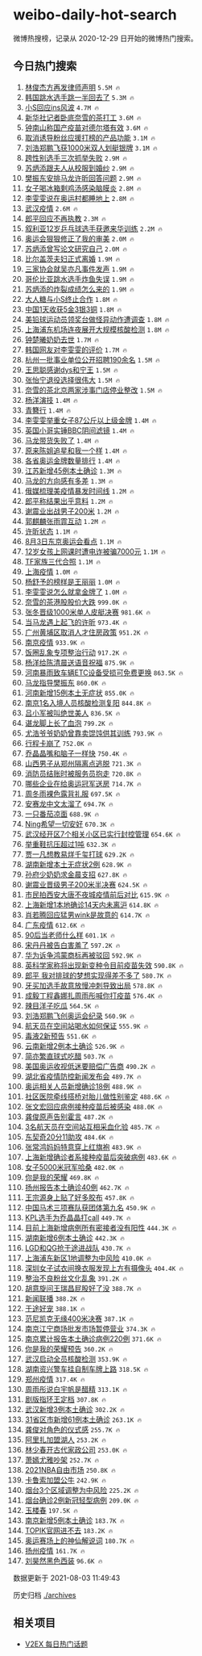 # weibo-daily-hot-search

微博热搜榜，记录从 2020-12-29 日开始的微博热门搜索。

## 今日热门搜索

<!-- BEGIN -->

1. [林俊杰方再发律师声明](https://s.weibo.com/weibo?q=%23%E6%9E%97%E4%BF%8A%E6%9D%B0%E6%96%B9%E5%86%8D%E5%8F%91%E5%BE%8B%E5%B8%88%E5%A3%B0%E6%98%8E%23&Refer=top) `5.5M 🔥`
1. [韩国跳水选手跳一半回去了](https://s.weibo.com/weibo?q=%23%E9%9F%A9%E5%9B%BD%E8%B7%B3%E6%B0%B4%E9%80%89%E6%89%8B%E8%B7%B3%E4%B8%80%E5%8D%8A%E5%9B%9E%E5%8E%BB%E4%BA%86%23&Refer=top) `5.3M 🔥`
1. [小S回应ins风波](https://s.weibo.com/weibo?q=%23%E5%B0%8FS%E5%9B%9E%E5%BA%94ins%E9%A3%8E%E6%B3%A2%23&Refer=top) `4.7M 🔥`
1. [新华社记者卧底奈雪的茶打工](https://s.weibo.com/weibo?q=%23%E6%96%B0%E5%8D%8E%E7%A4%BE%E8%AE%B0%E8%80%85%E5%8D%A7%E5%BA%95%E5%A5%88%E9%9B%AA%E7%9A%84%E8%8C%B6%E6%89%93%E5%B7%A5%23&Refer=top) `3.6M 🔥`
1. [钟南山称国产疫苗对德尔塔有效](https://s.weibo.com/weibo?q=%23%E9%92%9F%E5%8D%97%E5%B1%B1%E7%A7%B0%E5%9B%BD%E4%BA%A7%E7%96%AB%E8%8B%97%E5%AF%B9%E5%BE%B7%E5%B0%94%E5%A1%94%E6%9C%89%E6%95%88%23&Refer=top) `3.6M 🔥`
1. [取消诱导粉丝应援打榜的产品功能](https://s.weibo.com/weibo?q=%23%E5%8F%96%E6%B6%88%E8%AF%B1%E5%AF%BC%E7%B2%89%E4%B8%9D%E5%BA%94%E6%8F%B4%E6%89%93%E6%A6%9C%E7%9A%84%E4%BA%A7%E5%93%81%E5%8A%9F%E8%83%BD%23&Refer=top) `3.1M 🔥`
1. [刘浩郑鹏飞获1000米双人划艇银牌](https://s.weibo.com/weibo?q=%23%E5%88%98%E6%B5%A9%E9%83%91%E9%B9%8F%E9%A3%9E%E8%8E%B71000%E7%B1%B3%E5%8F%8C%E4%BA%BA%E5%88%92%E8%89%87%E9%93%B6%E7%89%8C%23&Refer=top) `3.1M 🔥`
1. [跨性别选手三次抓举失败](https://s.weibo.com/weibo?q=%E8%B7%A8%E6%80%A7%E5%88%AB%E9%80%89%E6%89%8B%E4%B8%89%E6%AC%A1%E6%8A%93%E4%B8%BE%E5%A4%B1%E8%B4%A5&Refer=top) `2.9M 🔥`
1. [苏炳添跟夫人从校服到婚纱](https://s.weibo.com/weibo?q=%23%E8%8B%8F%E7%82%B3%E6%B7%BB%E8%B7%9F%E5%A4%AB%E4%BA%BA%E4%BB%8E%E6%A0%A1%E6%9C%8D%E5%88%B0%E5%A9%9A%E7%BA%B1%23&Refer=top) `2.9M 🔥`
1. [樊振东安排马龙许昕回答问题](https://s.weibo.com/weibo?q=%23%E6%A8%8A%E6%8C%AF%E4%B8%9C%E5%AE%89%E6%8E%92%E9%A9%AC%E9%BE%99%E8%AE%B8%E6%98%95%E5%9B%9E%E7%AD%94%E9%97%AE%E9%A2%98%23&Refer=top) `2.9M 🔥`
1. [女子喝冰箱剩鸡汤感染脑膜炎](https://s.weibo.com/weibo?q=%23%E5%A5%B3%E5%AD%90%E5%96%9D%E5%86%B0%E7%AE%B1%E5%89%A9%E9%B8%A1%E6%B1%A4%E6%84%9F%E6%9F%93%E8%84%91%E8%86%9C%E7%82%8E%23&Refer=top) `2.8M 🔥`
1. [李雯雯说在奥运村都睡地上](https://s.weibo.com/weibo?q=%23%E6%9D%8E%E9%9B%AF%E9%9B%AF%E8%AF%B4%E5%9C%A8%E5%A5%A5%E8%BF%90%E6%9D%91%E9%83%BD%E7%9D%A1%E5%9C%B0%E4%B8%8A%23&Refer=top) `2.8M 🔥`
1. [武汉疫情](https://s.weibo.com/weibo?q=%23%E6%AD%A6%E6%B1%89%E7%96%AB%E6%83%85%23&Refer=top) `2.6M 🔥`
1. [郎平回应不再执教](https://s.weibo.com/weibo?q=%23%E9%83%8E%E5%B9%B3%E5%9B%9E%E5%BA%94%E4%B8%8D%E5%86%8D%E6%89%A7%E6%95%99%23&Refer=top) `2.3M 🔥`
1. [叙利亚12岁乒乓球选手获邀来华训练](https://s.weibo.com/weibo?q=%23%E5%8F%99%E5%88%A9%E4%BA%9A12%E5%B2%81%E4%B9%92%E4%B9%93%E7%90%83%E9%80%89%E6%89%8B%E8%8E%B7%E9%82%80%E6%9D%A5%E5%8D%8E%E8%AE%AD%E7%BB%83%23&Refer=top) `2.2M 🔥`
1. [奥运会狠狠修正了我的审美](https://s.weibo.com/weibo?q=%23%E5%A5%A5%E8%BF%90%E4%BC%9A%E7%8B%A0%E7%8B%A0%E4%BF%AE%E6%AD%A3%E4%BA%86%E6%88%91%E7%9A%84%E5%AE%A1%E7%BE%8E%23&Refer=top) `2.0M 🔥`
1. [苏炳添曾写论文研究自己](https://s.weibo.com/weibo?q=%23%E8%8B%8F%E7%82%B3%E6%B7%BB%E6%9B%BE%E5%86%99%E8%AE%BA%E6%96%87%E7%A0%94%E7%A9%B6%E8%87%AA%E5%B7%B1%23&Refer=top) `2.0M 🔥`
1. [比尔盖茨夫妇正式离婚](https://s.weibo.com/weibo?q=%23%E6%AF%94%E5%B0%94%E7%9B%96%E8%8C%A8%E5%A4%AB%E5%A6%87%E6%AD%A3%E5%BC%8F%E7%A6%BB%E5%A9%9A%23&Refer=top) `1.9M 🔥`
1. [三家协会就吴亦凡事件发声](https://s.weibo.com/weibo?q=%23%E4%B8%89%E5%AE%B6%E5%8D%8F%E4%BC%9A%E5%B0%B1%E5%90%B4%E4%BA%A6%E5%87%A1%E4%BA%8B%E4%BB%B6%E5%8F%91%E5%A3%B0%23&Refer=top) `1.9M 🔥`
1. [哥伦比亚跳水选手炸鱼失误](https://s.weibo.com/weibo?q=%23%E5%93%A5%E4%BC%A6%E6%AF%94%E4%BA%9A%E8%B7%B3%E6%B0%B4%E9%80%89%E6%89%8B%E7%82%B8%E9%B1%BC%E5%A4%B1%E8%AF%AF%23&Refer=top) `1.9M 🔥`
1. [苏炳添的炸裂成绩怎么来的](https://s.weibo.com/weibo?q=%23%E8%8B%8F%E7%82%B3%E6%B7%BB%E7%9A%84%E7%82%B8%E8%A3%82%E6%88%90%E7%BB%A9%E6%80%8E%E4%B9%88%E6%9D%A5%E7%9A%84%23&Refer=top) `1.9M 🔥`
1. [大人糖与小S终止合作](https://s.weibo.com/weibo?q=%23%E5%A4%A7%E4%BA%BA%E7%B3%96%E4%B8%8E%E5%B0%8FS%E7%BB%88%E6%AD%A2%E5%90%88%E4%BD%9C%23&Refer=top) `1.8M 🔥`
1. [中国1天收获5金3银3铜](https://s.weibo.com/weibo?q=%23%E4%B8%AD%E5%9B%BD1%E5%A4%A9%E6%94%B6%E8%8E%B75%E9%87%913%E9%93%B63%E9%93%9C%23&Refer=top) `1.8M 🔥`
1. [美铅球运动员领奖台做怪异动作遭调查](https://s.weibo.com/weibo?q=%23%E7%BE%8E%E9%93%85%E7%90%83%E8%BF%90%E5%8A%A8%E5%91%98%E9%A2%86%E5%A5%96%E5%8F%B0%E5%81%9A%E6%80%AA%E5%BC%82%E5%8A%A8%E4%BD%9C%E9%81%AD%E8%B0%83%E6%9F%A5%23&Refer=top) `1.8M 🔥`
1. [上海浦东机场连夜展开大规模核酸检测](https://s.weibo.com/weibo?q=%23%E4%B8%8A%E6%B5%B7%E6%B5%A6%E4%B8%9C%E6%9C%BA%E5%9C%BA%E8%BF%9E%E5%A4%9C%E5%B1%95%E5%BC%80%E5%A4%A7%E8%A7%84%E6%A8%A1%E6%A0%B8%E9%85%B8%E6%A3%80%E6%B5%8B%23&Refer=top) `1.8M 🔥`
1. [钟楚曦奶奶去世](https://s.weibo.com/weibo?q=%23%E9%92%9F%E6%A5%9A%E6%9B%A6%E5%A5%B6%E5%A5%B6%E5%8E%BB%E4%B8%96%23&Refer=top) `1.7M 🔥`
1. [韩国网友对李雯雯的评价](https://s.weibo.com/weibo?q=%23%E9%9F%A9%E5%9B%BD%E7%BD%91%E5%8F%8B%E5%AF%B9%E6%9D%8E%E9%9B%AF%E9%9B%AF%E7%9A%84%E8%AF%84%E4%BB%B7%23&Refer=top) `1.7M 🔥`
1. [杭州一批事业单位公开招聘190余名](https://s.weibo.com/weibo?q=%23%E6%9D%AD%E5%B7%9E%E4%B8%80%E6%89%B9%E4%BA%8B%E4%B8%9A%E5%8D%95%E4%BD%8D%E5%85%AC%E5%BC%80%E6%8B%9B%E8%81%98190%E4%BD%99%E5%90%8D%23&Refer=top) `1.5M 🔥`
1. [王思聪感谢dys和宁王](https://s.weibo.com/weibo?q=%23%E7%8E%8B%E6%80%9D%E8%81%AA%E6%84%9F%E8%B0%A2dys%E5%92%8C%E5%AE%81%E7%8E%8B%23&Refer=top) `1.5M 🔥`
1. [张怡宁退役选择很伟大](https://s.weibo.com/weibo?q=%E5%BC%A0%E6%80%A1%E5%AE%81%E9%80%80%E5%BD%B9%E9%80%89%E6%8B%A9%E5%BE%88%E4%BC%9F%E5%A4%A7&Refer=top) `1.5M 🔥`
1. [奈雪的茶北京两家涉事门店停业整改](https://s.weibo.com/weibo?q=%23%E5%A5%88%E9%9B%AA%E7%9A%84%E8%8C%B6%E5%8C%97%E4%BA%AC%E4%B8%A4%E5%AE%B6%E6%B6%89%E4%BA%8B%E9%97%A8%E5%BA%97%E5%81%9C%E4%B8%9A%E6%95%B4%E6%94%B9%23&Refer=top) `1.5M 🔥`
1. [杨洋演技](https://s.weibo.com/weibo?q=%E6%9D%A8%E6%B4%8B%E6%BC%94%E6%8A%80&Refer=top) `1.4M 🔥`
1. [青簪行](https://s.weibo.com/weibo?q=%E9%9D%92%E7%B0%AA%E8%A1%8C&Refer=top) `1.4M 🔥`
1. [李雯雯举重女子87公斤以上级金牌](https://s.weibo.com/weibo?q=%23%E6%9D%8E%E9%9B%AF%E9%9B%AF%E4%B8%BE%E9%87%8D%E5%A5%B3%E5%AD%9087%E5%85%AC%E6%96%A4%E4%BB%A5%E4%B8%8A%E7%BA%A7%E9%87%91%E7%89%8C%23&Refer=top) `1.4M 🔥`
1. [英国小哥实锤BBC阴间滤镜](https://s.weibo.com/weibo?q=%23%E8%8B%B1%E5%9B%BD%E5%B0%8F%E5%93%A5%E5%AE%9E%E9%94%A4BBC%E9%98%B4%E9%97%B4%E6%BB%A4%E9%95%9C%23&Refer=top) `1.4M 🔥`
1. [马龙带货失败了](https://s.weibo.com/weibo?q=%23%E9%A9%AC%E9%BE%99%E5%B8%A6%E8%B4%A7%E5%A4%B1%E8%B4%A5%E4%BA%86%23&Refer=top) `1.4M 🔥`
1. [原来陈姐追星和我一个样](https://s.weibo.com/weibo?q=%23%E5%8E%9F%E6%9D%A5%E9%99%88%E5%A7%90%E8%BF%BD%E6%98%9F%E5%92%8C%E6%88%91%E4%B8%80%E4%B8%AA%E6%A0%B7%23&Refer=top) `1.4M 🔥`
1. [各省奥运金牌数量排行](https://s.weibo.com/weibo?q=%23%E5%90%84%E7%9C%81%E5%A5%A5%E8%BF%90%E9%87%91%E7%89%8C%E6%95%B0%E9%87%8F%E6%8E%92%E8%A1%8C%23&Refer=top) `1.4M 🔥`
1. [江苏新增45例本土确诊](https://s.weibo.com/weibo?q=%23%E6%B1%9F%E8%8B%8F%E6%96%B0%E5%A2%9E45%E4%BE%8B%E6%9C%AC%E5%9C%9F%E7%A1%AE%E8%AF%8A%23&Refer=top) `1.3M 🔥`
1. [马龙的方向感有多差](https://s.weibo.com/weibo?q=%23%E9%A9%AC%E9%BE%99%E7%9A%84%E6%96%B9%E5%90%91%E6%84%9F%E6%9C%89%E5%A4%9A%E5%B7%AE%23&Refer=top) `1.3M 🔥`
1. [俄媒梳理美疫情暴发时间线](https://s.weibo.com/weibo?q=%E4%BF%84%E5%AA%92%E6%A2%B3%E7%90%86%E7%BE%8E%E7%96%AB%E6%83%85%E6%9A%B4%E5%8F%91%E6%97%B6%E9%97%B4%E7%BA%BF&Refer=top) `1.2M 🔥`
1. [郎平称结果出乎意料](https://s.weibo.com/weibo?q=%23%E9%83%8E%E5%B9%B3%E7%A7%B0%E7%BB%93%E6%9E%9C%E5%87%BA%E4%B9%8E%E6%84%8F%E6%96%99%23&Refer=top) `1.2M 🔥`
1. [谢震业出战男子200米](https://s.weibo.com/weibo?q=%23%E8%B0%A2%E9%9C%87%E4%B8%9A%E5%87%BA%E6%88%98%E7%94%B7%E5%AD%90200%E7%B1%B3%23&Refer=top) `1.2M 🔥`
1. [郭麒麟张雨霏互动](https://s.weibo.com/weibo?q=%23%E9%83%AD%E9%BA%92%E9%BA%9F%E5%BC%A0%E9%9B%A8%E9%9C%8F%E4%BA%92%E5%8A%A8%23&Refer=top) `1.2M 🔥`
1. [许昕状态](https://s.weibo.com/weibo?q=%23%E8%AE%B8%E6%98%95%E7%8A%B6%E6%80%81%23&Refer=top) `1.1M 🔥`
1. [8月3日东京奥运会看点](https://s.weibo.com/weibo?q=%238%E6%9C%883%E6%97%A5%E4%B8%9C%E4%BA%AC%E5%A5%A5%E8%BF%90%E4%BC%9A%E7%9C%8B%E7%82%B9%23&Refer=top) `1.1M 🔥`
1. [12岁女孩上网课时遭电诈被骗7000元](https://s.weibo.com/weibo?q=%2312%E5%B2%81%E5%A5%B3%E5%AD%A9%E4%B8%8A%E7%BD%91%E8%AF%BE%E6%97%B6%E9%81%AD%E7%94%B5%E8%AF%88%E8%A2%AB%E9%AA%977000%E5%85%83%23&Refer=top) `1.1M 🔥`
1. [TF家族三代合照](https://s.weibo.com/weibo?q=%23TF%E5%AE%B6%E6%97%8F%E4%B8%89%E4%BB%A3%E5%90%88%E7%85%A7%23&Refer=top) `1.1M 🔥`
1. [上海疫情](https://s.weibo.com/weibo?q=%E4%B8%8A%E6%B5%B7%E7%96%AB%E6%83%85&Refer=top) `1.0M 🔥`
1. [杨舒予的榜样是王丽丽](https://s.weibo.com/weibo?q=%23%E6%9D%A8%E8%88%92%E4%BA%88%E7%9A%84%E6%A6%9C%E6%A0%B7%E6%98%AF%E7%8E%8B%E4%B8%BD%E4%B8%BD%23&Refer=top) `1.0M 🔥`
1. [李雯雯说怎么就拿金牌了](https://s.weibo.com/weibo?q=%23%E6%9D%8E%E9%9B%AF%E9%9B%AF%E8%AF%B4%E6%80%8E%E4%B9%88%E5%B0%B1%E6%8B%BF%E9%87%91%E7%89%8C%E4%BA%86%23&Refer=top) `1.0M 🔥`
1. [奈雪的茶港股股价大跌](https://s.weibo.com/weibo?q=%23%E5%A5%88%E9%9B%AA%E7%9A%84%E8%8C%B6%E6%B8%AF%E8%82%A1%E8%82%A1%E4%BB%B7%E5%A4%A7%E8%B7%8C%23&Refer=top) `999.0K 🔥`
1. [张冬晋级1000米单人皮艇决赛](https://s.weibo.com/weibo?q=%23%E5%BC%A0%E5%86%AC%E6%99%8B%E7%BA%A71000%E7%B1%B3%E5%8D%95%E4%BA%BA%E7%9A%AE%E8%89%87%E5%86%B3%E8%B5%9B%23&Refer=top) `981.6K 🔥`
1. [当马龙遇上起飞的许昕](https://s.weibo.com/weibo?q=%23%E5%BD%93%E9%A9%AC%E9%BE%99%E9%81%87%E4%B8%8A%E8%B5%B7%E9%A3%9E%E7%9A%84%E8%AE%B8%E6%98%95%23&Refer=top) `973.4K 🔥`
1. [广州黄埔区取消人才住房政策](https://s.weibo.com/weibo?q=%23%E5%B9%BF%E5%B7%9E%E9%BB%84%E5%9F%94%E5%8C%BA%E5%8F%96%E6%B6%88%E4%BA%BA%E6%89%8D%E4%BD%8F%E6%88%BF%E6%94%BF%E7%AD%96%23&Refer=top) `951.2K 🔥`
1. [南京疫情](https://s.weibo.com/weibo?q=%23%E5%8D%97%E4%BA%AC%E7%96%AB%E6%83%85%23&Refer=top) `933.9K 🔥`
1. [饭圈乱象专项整治行动](https://s.weibo.com/weibo?q=%23%E9%A5%AD%E5%9C%88%E4%B9%B1%E8%B1%A1%E4%B8%93%E9%A1%B9%E6%95%B4%E6%B2%BB%E8%A1%8C%E5%8A%A8%23&Refer=top) `917.2K 🔥`
1. [杨洋给陈清晨送语音祝福](https://s.weibo.com/weibo?q=%23%E6%9D%A8%E6%B4%8B%E7%BB%99%E9%99%88%E6%B8%85%E6%99%A8%E9%80%81%E8%AF%AD%E9%9F%B3%E7%A5%9D%E7%A6%8F%23&Refer=top) `875.9K 🔥`
1. [河南暴雨致车辆ETC设备受损可免费更换](https://s.weibo.com/weibo?q=%23%E6%B2%B3%E5%8D%97%E6%9A%B4%E9%9B%A8%E8%87%B4%E8%BD%A6%E8%BE%86ETC%E8%AE%BE%E5%A4%87%E5%8F%97%E6%8D%9F%E5%8F%AF%E5%85%8D%E8%B4%B9%E6%9B%B4%E6%8D%A2%23&Refer=top) `863.5K 🔥`
1. [马龙指导樊振东](https://s.weibo.com/weibo?q=%23%E9%A9%AC%E9%BE%99%E6%8C%87%E5%AF%BC%E6%A8%8A%E6%8C%AF%E4%B8%9C%23&Refer=top) `860.0K 🔥`
1. [河南新增15例本土无症状](https://s.weibo.com/weibo?q=%23%E6%B2%B3%E5%8D%97%E6%96%B0%E5%A2%9E15%E4%BE%8B%E6%9C%AC%E5%9C%9F%E6%97%A0%E7%97%87%E7%8A%B6%23&Refer=top) `855.0K 🔥`
1. [南京1名入境人员核酸检测复阳](https://s.weibo.com/weibo?q=%23%E5%8D%97%E4%BA%AC1%E5%90%8D%E5%85%A5%E5%A2%83%E4%BA%BA%E5%91%98%E6%A0%B8%E9%85%B8%E6%A3%80%E6%B5%8B%E5%A4%8D%E9%98%B3%23&Refer=top) `844.8K 🔥`
1. [吕小军被叫绝世美人](https://s.weibo.com/weibo?q=%23%E5%90%95%E5%B0%8F%E5%86%9B%E8%A2%AB%E5%8F%AB%E7%BB%9D%E4%B8%96%E7%BE%8E%E4%BA%BA%23&Refer=top) `836.5K 🔥`
1. [谌龙脚上长了血泡](https://s.weibo.com/weibo?q=%23%E8%B0%8C%E9%BE%99%E8%84%9A%E4%B8%8A%E9%95%BF%E4%BA%86%E8%A1%80%E6%B3%A1%23&Refer=top) `799.2K 🔥`
1. [尤浩爷爷奶奶曾靠卖馄饨供其训练](https://s.weibo.com/weibo?q=%23%E5%B0%A4%E6%B5%A9%E7%88%B7%E7%88%B7%E5%A5%B6%E5%A5%B6%E6%9B%BE%E9%9D%A0%E5%8D%96%E9%A6%84%E9%A5%A8%E4%BE%9B%E5%85%B6%E8%AE%AD%E7%BB%83%23&Refer=top) `793.9K 🔥`
1. [行程卡崩了](https://s.weibo.com/weibo?q=%23%E8%A1%8C%E7%A8%8B%E5%8D%A1%E5%B4%A9%E4%BA%86%23&Refer=top) `752.0K 🔥`
1. [乔晶晶嘴和脑子一样快](https://s.weibo.com/weibo?q=%23%E4%B9%94%E6%99%B6%E6%99%B6%E5%98%B4%E5%92%8C%E8%84%91%E5%AD%90%E4%B8%80%E6%A0%B7%E5%BF%AB%23&Refer=top) `750.4K 🔥`
1. [山西男子从郑州隔离点逃脱](https://s.weibo.com/weibo?q=%23%E5%B1%B1%E8%A5%BF%E7%94%B7%E5%AD%90%E4%BB%8E%E9%83%91%E5%B7%9E%E9%9A%94%E7%A6%BB%E7%82%B9%E9%80%83%E8%84%B1%23&Refer=top) `721.3K 🔥`
1. [消防员结账时被服务员抱走](https://s.weibo.com/weibo?q=%23%E6%B6%88%E9%98%B2%E5%91%98%E7%BB%93%E8%B4%A6%E6%97%B6%E8%A2%AB%E6%9C%8D%E5%8A%A1%E5%91%98%E6%8A%B1%E8%B5%B0%23&Refer=top) `720.8K 🔥`
1. [哪些企业在给奥运冠军送房](https://s.weibo.com/weibo?q=%23%E5%93%AA%E4%BA%9B%E4%BC%81%E4%B8%9A%E5%9C%A8%E7%BB%99%E5%A5%A5%E8%BF%90%E5%86%A0%E5%86%9B%E9%80%81%E6%88%BF%23&Refer=top) `714.7K 🔥`
1. [周冬雨裸色露背礼服](https://s.weibo.com/weibo?q=%23%E5%91%A8%E5%86%AC%E9%9B%A8%E8%A3%B8%E8%89%B2%E9%9C%B2%E8%83%8C%E7%A4%BC%E6%9C%8D%23&Refer=top) `697.5K 🔥`
1. [安赛龙中文太溜了](https://s.weibo.com/weibo?q=%23%E5%AE%89%E8%B5%9B%E9%BE%99%E4%B8%AD%E6%96%87%E5%A4%AA%E6%BA%9C%E4%BA%86%23&Refer=top) `694.7K 🔥`
1. [一只番茄凉面](https://s.weibo.com/weibo?q=%23%E4%B8%80%E5%8F%AA%E7%95%AA%E8%8C%84%E5%87%89%E9%9D%A2%23&Refer=top) `688.9K 🔥`
1. [Ning希望一切安好](https://s.weibo.com/weibo?q=%23Ning%E5%B8%8C%E6%9C%9B%E4%B8%80%E5%88%87%E5%AE%89%E5%A5%BD%23&Refer=top) `670.3K 🔥`
1. [武汉经开区7个相关小区已实行封控管理](https://s.weibo.com/weibo?q=%23%E6%AD%A6%E6%B1%89%E7%BB%8F%E5%BC%80%E5%8C%BA7%E4%B8%AA%E7%9B%B8%E5%85%B3%E5%B0%8F%E5%8C%BA%E5%B7%B2%E5%AE%9E%E8%A1%8C%E5%B0%81%E6%8E%A7%E7%AE%A1%E7%90%86%23&Refer=top) `654.6K 🔥`
1. [举重鞋抗压超过1吨](https://s.weibo.com/weibo?q=%23%E4%B8%BE%E9%87%8D%E9%9E%8B%E6%8A%97%E5%8E%8B%E8%B6%85%E8%BF%871%E5%90%A8%23&Refer=top) `632.3K 🔥`
1. [贾一凡想教易烊千玺打球](https://s.weibo.com/weibo?q=%23%E8%B4%BE%E4%B8%80%E5%87%A1%E6%83%B3%E6%95%99%E6%98%93%E7%83%8A%E5%8D%83%E7%8E%BA%E6%89%93%E7%90%83%23&Refer=top) `629.2K 🔥`
1. [湖南新增本土无症状2例](https://s.weibo.com/weibo?q=%23%E6%B9%96%E5%8D%97%E6%96%B0%E5%A2%9E%E6%9C%AC%E5%9C%9F%E6%97%A0%E7%97%87%E7%8A%B62%E4%BE%8B%23&Refer=top) `628.9K 🔥`
1. [孙府少奶奶求金晨支招](https://s.weibo.com/weibo?q=%23%E5%AD%99%E5%BA%9C%E5%B0%91%E5%A5%B6%E5%A5%B6%E6%B1%82%E9%87%91%E6%99%A8%E6%94%AF%E6%8B%9B%23&Refer=top) `627.8K 🔥`
1. [谢震业晋级男子200米半决赛](https://s.weibo.com/weibo?q=%23%E8%B0%A2%E9%9C%87%E4%B8%9A%E6%99%8B%E7%BA%A7%E7%94%B7%E5%AD%90200%E7%B1%B3%E5%8D%8A%E5%86%B3%E8%B5%9B%23&Refer=top) `624.5K 🔥`
1. [市民拍西安大唐不夜城疫情前后对比](https://s.weibo.com/weibo?q=%23%E5%B8%82%E6%B0%91%E6%8B%8D%E8%A5%BF%E5%AE%89%E5%A4%A7%E5%94%90%E4%B8%8D%E5%A4%9C%E5%9F%8E%E7%96%AB%E6%83%85%E5%89%8D%E5%90%8E%E5%AF%B9%E6%AF%94%23&Refer=top) `615.9K 🔥`
1. [上海新增1本地确诊14天内未离沪](https://s.weibo.com/weibo?q=%23%E4%B8%8A%E6%B5%B7%E6%96%B0%E5%A2%9E1%E6%9C%AC%E5%9C%B0%E7%A1%AE%E8%AF%8A14%E5%A4%A9%E5%86%85%E6%9C%AA%E7%A6%BB%E6%B2%AA%23&Refer=top) `614.8K 🔥`
1. [肖若腾回应猛男wink是故意的](https://s.weibo.com/weibo?q=%23%E8%82%96%E8%8B%A5%E8%85%BE%E5%9B%9E%E5%BA%94%E7%8C%9B%E7%94%B7wink%E6%98%AF%E6%95%85%E6%84%8F%E7%9A%84%23&Refer=top) `614.7K 🔥`
1. [广东疫情](https://s.weibo.com/weibo?q=%E5%B9%BF%E4%B8%9C%E7%96%AB%E6%83%85&Refer=top) `612.6K 🔥`
1. [90后当老师什么样](https://s.weibo.com/weibo?q=%2390%E5%90%8E%E5%BD%93%E8%80%81%E5%B8%88%E4%BB%80%E4%B9%88%E6%A0%B7%23&Refer=top) `601.1K 🔥`
1. [宋丹丹被告白害羞了](https://s.weibo.com/weibo?q=%23%E5%AE%8B%E4%B8%B9%E4%B8%B9%E8%A2%AB%E5%91%8A%E7%99%BD%E5%AE%B3%E7%BE%9E%E4%BA%86%23&Refer=top) `597.2K 🔥`
1. [华为诉争鸿蒙商标再被驳回](https://s.weibo.com/weibo?q=%23%E5%8D%8E%E4%B8%BA%E8%AF%89%E4%BA%89%E9%B8%BF%E8%92%99%E5%95%86%E6%A0%87%E5%86%8D%E8%A2%AB%E9%A9%B3%E5%9B%9E%23&Refer=top) `592.9K 🔥`
1. [英科学家称将出现新变种令目前疫苗失效](https://s.weibo.com/weibo?q=%23%E8%8B%B1%E7%A7%91%E5%AD%A6%E5%AE%B6%E7%A7%B0%E5%B0%86%E5%87%BA%E7%8E%B0%E6%96%B0%E5%8F%98%E7%A7%8D%E4%BB%A4%E7%9B%AE%E5%89%8D%E7%96%AB%E8%8B%97%E5%A4%B1%E6%95%88%23&Refer=top) `590.8K 🔥`
1. [郎平 我对排球的梦想实现得差不多了](https://s.weibo.com/weibo?q=%E9%83%8E%E5%B9%B3%20%E6%88%91%E5%AF%B9%E6%8E%92%E7%90%83%E7%9A%84%E6%A2%A6%E6%83%B3%E5%AE%9E%E7%8E%B0%E5%BE%97%E5%B7%AE%E4%B8%8D%E5%A4%9A%E4%BA%86&Refer=top) `580.7K 🔥`
1. [牙买加选手故意放慢冲刺导致出局](https://s.weibo.com/weibo?q=%23%E7%89%99%E4%B9%B0%E5%8A%A0%E9%80%89%E6%89%8B%E6%95%85%E6%84%8F%E6%94%BE%E6%85%A2%E5%86%B2%E5%88%BA%E5%AF%BC%E8%87%B4%E5%87%BA%E5%B1%80%23&Refer=top) `578.8K 🔥`
1. [成毅丁程鑫娜扎周雨彤喊你打疫苗](https://s.weibo.com/weibo?q=%23%E6%88%90%E6%AF%85%E4%B8%81%E7%A8%8B%E9%91%AB%E5%A8%9C%E6%89%8E%E5%91%A8%E9%9B%A8%E5%BD%A4%E5%96%8A%E4%BD%A0%E6%89%93%E7%96%AB%E8%8B%97%23&Refer=top) `576.4K 🔥`
1. [辣目洋子吃瓜](https://s.weibo.com/weibo?q=%23%E8%BE%A3%E7%9B%AE%E6%B4%8B%E5%AD%90%E5%90%83%E7%93%9C%23&Refer=top) `564.5K 🔥`
1. [刘浩郑鹏飞创奥运会纪录](https://s.weibo.com/weibo?q=%23%E5%88%98%E6%B5%A9%E9%83%91%E9%B9%8F%E9%A3%9E%E5%88%9B%E5%A5%A5%E8%BF%90%E4%BC%9A%E7%BA%AA%E5%BD%95%23&Refer=top) `560.9K 🔥`
1. [航天员在空间站喝水如何保证](https://s.weibo.com/weibo?q=%23%E8%88%AA%E5%A4%A9%E5%91%98%E5%9C%A8%E7%A9%BA%E9%97%B4%E7%AB%99%E5%96%9D%E6%B0%B4%E5%A6%82%E4%BD%95%E4%BF%9D%E8%AF%81%23&Refer=top) `555.9K 🔥`
1. [毒液2新预告](https://s.weibo.com/weibo?q=%23%E6%AF%92%E6%B6%B22%E6%96%B0%E9%A2%84%E5%91%8A%23&Refer=top) `551.6K 🔥`
1. [云南新增2例本土确诊](https://s.weibo.com/weibo?q=%23%E4%BA%91%E5%8D%97%E6%96%B0%E5%A2%9E2%E4%BE%8B%E6%9C%AC%E5%9C%9F%E7%A1%AE%E8%AF%8A%23&Refer=top) `526.9K 🔥`
1. [简亦繁直球式吃醋](https://s.weibo.com/weibo?q=%23%E7%AE%80%E4%BA%A6%E7%B9%81%E7%9B%B4%E7%90%83%E5%BC%8F%E5%90%83%E9%86%8B%23&Refer=top) `503.7K 🔥`
1. [美国奥运收视低迷要赔偿广告商](https://s.weibo.com/weibo?q=%23%E7%BE%8E%E5%9B%BD%E5%A5%A5%E8%BF%90%E6%94%B6%E8%A7%86%E4%BD%8E%E8%BF%B7%E8%A6%81%E8%B5%94%E5%81%BF%E5%B9%BF%E5%91%8A%E5%95%86%23&Refer=top) `490.2K 🔥`
1. [湖北省疫情防控新闻发布会](https://s.weibo.com/weibo?q=%23%E6%B9%96%E5%8C%97%E7%9C%81%E7%96%AB%E6%83%85%E9%98%B2%E6%8E%A7%E6%96%B0%E9%97%BB%E5%8F%91%E5%B8%83%E4%BC%9A%23&Refer=top) `489.7K 🔥`
1. [奥运相关人员新增确诊18例](https://s.weibo.com/weibo?q=%23%E5%A5%A5%E8%BF%90%E7%9B%B8%E5%85%B3%E4%BA%BA%E5%91%98%E6%96%B0%E5%A2%9E%E7%A1%AE%E8%AF%8A18%E4%BE%8B%23&Refer=top) `488.9K 🔥`
1. [社区医院牵线搭桥对胎儿做性别鉴定](https://s.weibo.com/weibo?q=%23%E7%A4%BE%E5%8C%BA%E5%8C%BB%E9%99%A2%E7%89%B5%E7%BA%BF%E6%90%AD%E6%A1%A5%E5%AF%B9%E8%83%8E%E5%84%BF%E5%81%9A%E6%80%A7%E5%88%AB%E9%89%B4%E5%AE%9A%23&Refer=top) `488.6K 🔥`
1. [张文宏回应病例接种疫苗后被感染](https://s.weibo.com/weibo?q=%23%E5%BC%A0%E6%96%87%E5%AE%8F%E5%9B%9E%E5%BA%94%E7%97%85%E4%BE%8B%E6%8E%A5%E7%A7%8D%E7%96%AB%E8%8B%97%E5%90%8E%E8%A2%AB%E6%84%9F%E6%9F%93%23&Refer=top) `488.0K 🔥`
1. [龚俊原声告别霍言](https://s.weibo.com/weibo?q=%23%E9%BE%9A%E4%BF%8A%E5%8E%9F%E5%A3%B0%E5%91%8A%E5%88%AB%E9%9C%8D%E8%A8%80%23&Refer=top) `487.2K 🔥`
1. [3名航天员在空间站互相采血化验](https://s.weibo.com/weibo?q=%233%E5%90%8D%E8%88%AA%E5%A4%A9%E5%91%98%E5%9C%A8%E7%A9%BA%E9%97%B4%E7%AB%99%E4%BA%92%E7%9B%B8%E9%87%87%E8%A1%80%E5%8C%96%E9%AA%8C%23&Refer=top) `485.7K 🔥`
1. [东契奇20分11助攻](https://s.weibo.com/weibo?q=%E4%B8%9C%E5%A5%91%E5%A5%8720%E5%88%8611%E5%8A%A9%E6%94%BB&Refer=top) `484.6K 🔥`
1. [张常鸿妈妈特意穿上红旗袍](https://s.weibo.com/weibo?q=%23%E5%BC%A0%E5%B8%B8%E9%B8%BF%E5%A6%88%E5%A6%88%E7%89%B9%E6%84%8F%E7%A9%BF%E4%B8%8A%E7%BA%A2%E6%97%97%E8%A2%8D%23&Refer=top) `483.9K 🔥`
1. [上海新增确诊者系接种疫苗后突破病例](https://s.weibo.com/weibo?q=%23%E4%B8%8A%E6%B5%B7%E6%96%B0%E5%A2%9E%E7%A1%AE%E8%AF%8A%E8%80%85%E7%B3%BB%E6%8E%A5%E7%A7%8D%E7%96%AB%E8%8B%97%E5%90%8E%E7%AA%81%E7%A0%B4%E7%97%85%E4%BE%8B%23&Refer=top) `483.6K 🔥`
1. [女子5000米冠军哈桑](https://s.weibo.com/weibo?q=%23%E5%A5%B3%E5%AD%905000%E7%B1%B3%E5%86%A0%E5%86%9B%E5%93%88%E6%A1%91%23&Refer=top) `482.0K 🔥`
1. [你是我的荣耀](https://s.weibo.com/weibo?q=%E4%BD%A0%E6%98%AF%E6%88%91%E7%9A%84%E8%8D%A3%E8%80%80&Refer=top) `469.8K 🔥`
1. [扬州报告本土确诊40例](https://s.weibo.com/weibo?q=%23%E6%89%AC%E5%B7%9E%E6%8A%A5%E5%91%8A%E6%9C%AC%E5%9C%9F%E7%A1%AE%E8%AF%8A40%E4%BE%8B%23&Refer=top) `462.7K 🔥`
1. [王宗源身上贴了好多胶布](https://s.weibo.com/weibo?q=%23%E7%8E%8B%E5%AE%97%E6%BA%90%E8%BA%AB%E4%B8%8A%E8%B4%B4%E4%BA%86%E5%A5%BD%E5%A4%9A%E8%83%B6%E5%B8%83%23&Refer=top) `457.8K 🔥`
1. [中国马术三项赛队获团体第九名](https://s.weibo.com/weibo?q=%23%E4%B8%AD%E5%9B%BD%E9%A9%AC%E6%9C%AF%E4%B8%89%E9%A1%B9%E8%B5%9B%E9%98%9F%E8%8E%B7%E5%9B%A2%E4%BD%93%E7%AC%AC%E4%B9%9D%E5%90%8D%23&Refer=top) `450.9K 🔥`
1. [KPL选手为乔晶晶打call](https://s.weibo.com/weibo?q=%23KPL%E9%80%89%E6%89%8B%E4%B8%BA%E4%B9%94%E6%99%B6%E6%99%B6%E6%89%93call%23&Refer=top) `449.7K 🔥`
1. [目前上海新增病例所有密接者没有阳性](https://s.weibo.com/weibo?q=%23%E7%9B%AE%E5%89%8D%E4%B8%8A%E6%B5%B7%E6%96%B0%E5%A2%9E%E7%97%85%E4%BE%8B%E6%89%80%E6%9C%89%E5%AF%86%E6%8E%A5%E8%80%85%E6%B2%A1%E6%9C%89%E9%98%B3%E6%80%A7%23&Refer=top) `444.3K 🔥`
1. [湖南新增6例本土确诊](https://s.weibo.com/weibo?q=%E6%B9%96%E5%8D%97%E6%96%B0%E5%A2%9E6%E4%BE%8B%E6%9C%AC%E5%9C%9F%E7%A1%AE%E8%AF%8A&Refer=top) `442.3K 🔥`
1. [LGD和QG抢于途进战队](https://s.weibo.com/weibo?q=%23LGD%E5%92%8CQG%E6%8A%A2%E4%BA%8E%E9%80%94%E8%BF%9B%E6%88%98%E9%98%9F%23&Refer=top) `430.7K 🔥`
1. [上海浦东新区1地调整为中风险](https://s.weibo.com/weibo?q=%23%E4%B8%8A%E6%B5%B7%E6%B5%A6%E4%B8%9C%E6%96%B0%E5%8C%BA1%E5%9C%B0%E8%B0%83%E6%95%B4%E4%B8%BA%E4%B8%AD%E9%A3%8E%E9%99%A9%23&Refer=top) `410.0K 🔥`
1. [深圳女子试衣间换衣服发现上方有摄像头](https://s.weibo.com/weibo?q=%23%E6%B7%B1%E5%9C%B3%E5%A5%B3%E5%AD%90%E8%AF%95%E8%A1%A3%E9%97%B4%E6%8D%A2%E8%A1%A3%E6%9C%8D%E5%8F%91%E7%8E%B0%E4%B8%8A%E6%96%B9%E6%9C%89%E6%91%84%E5%83%8F%E5%A4%B4%23&Refer=top) `404.4K 🔥`
1. [整治不良粉丝文化乱象](https://s.weibo.com/weibo?q=%23%E6%95%B4%E6%B2%BB%E4%B8%8D%E8%89%AF%E7%B2%89%E4%B8%9D%E6%96%87%E5%8C%96%E4%B9%B1%E8%B1%A1%23&Refer=top) `391.2K 🔥`
1. [胡意旋问王瑞昌屁股好了没](https://s.weibo.com/weibo?q=%23%E8%83%A1%E6%84%8F%E6%97%8B%E9%97%AE%E7%8E%8B%E7%91%9E%E6%98%8C%E5%B1%81%E8%82%A1%E5%A5%BD%E4%BA%86%E6%B2%A1%23&Refer=top) `388.7K 🔥`
1. [新闻联播](https://s.weibo.com/weibo?q=%E6%96%B0%E9%97%BB%E8%81%94%E6%92%AD&Refer=top) `388.2K 🔥`
1. [于途好宠](https://s.weibo.com/weibo?q=%23%E4%BA%8E%E9%80%94%E5%A5%BD%E5%AE%A0%23&Refer=top) `388.1K 🔥`
1. [范尼凯克无缘400米决赛](https://s.weibo.com/weibo?q=%23%E8%8C%83%E5%B0%BC%E5%87%AF%E5%85%8B%E6%97%A0%E7%BC%98400%E7%B1%B3%E5%86%B3%E8%B5%9B%23&Refer=top) `387.1K 🔥`
1. [南京江宁商场批发市场暂停营业](https://s.weibo.com/weibo?q=%23%E5%8D%97%E4%BA%AC%E6%B1%9F%E5%AE%81%E5%95%86%E5%9C%BA%E6%89%B9%E5%8F%91%E5%B8%82%E5%9C%BA%E6%9A%82%E5%81%9C%E8%90%A5%E4%B8%9A%23&Refer=top) `374.3K 🔥`
1. [南京累计报告本土确诊病例220例](https://s.weibo.com/weibo?q=%23%E5%8D%97%E4%BA%AC%E7%B4%AF%E8%AE%A1%E6%8A%A5%E5%91%8A%E6%9C%AC%E5%9C%9F%E7%A1%AE%E8%AF%8A%E7%97%85%E4%BE%8B220%E4%BE%8B%23&Refer=top) `371.6K 🔥`
1. [你是我的荣耀预告](https://s.weibo.com/weibo?q=%E4%BD%A0%E6%98%AF%E6%88%91%E7%9A%84%E8%8D%A3%E8%80%80%E9%A2%84%E5%91%8A&Refer=top) `360.2K 🔥`
1. [武汉启动全员核酸检测](https://s.weibo.com/weibo?q=%23%E6%AD%A6%E6%B1%89%E5%90%AF%E5%8A%A8%E5%85%A8%E5%91%98%E6%A0%B8%E9%85%B8%E6%A3%80%E6%B5%8B%23&Refer=top) `353.9K 🔥`
1. [湖南资兴警车挂自制车牌上路](https://s.weibo.com/weibo?q=%23%E6%B9%96%E5%8D%97%E8%B5%84%E5%85%B4%E8%AD%A6%E8%BD%A6%E6%8C%82%E8%87%AA%E5%88%B6%E8%BD%A6%E7%89%8C%E4%B8%8A%E8%B7%AF%23&Refer=top) `318.5K 🔥`
1. [郑州疫情](https://s.weibo.com/weibo?q=%23%E9%83%91%E5%B7%9E%E7%96%AB%E6%83%85%23&Refer=top) `317.4K 🔥`
1. [周雨彤说白宇帆是醋精](https://s.weibo.com/weibo?q=%23%E5%91%A8%E9%9B%A8%E5%BD%A4%E8%AF%B4%E7%99%BD%E5%AE%87%E5%B8%86%E6%98%AF%E9%86%8B%E7%B2%BE%23&Refer=top) `313.1K 🔥`
1. [剧版指环王定档](https://s.weibo.com/weibo?q=%23%E5%89%A7%E7%89%88%E6%8C%87%E7%8E%AF%E7%8E%8B%E5%AE%9A%E6%A1%A3%23&Refer=top) `307.8K 🔥`
1. [武汉新增3例本土确诊](https://s.weibo.com/weibo?q=%23%E6%AD%A6%E6%B1%89%E6%96%B0%E5%A2%9E3%E4%BE%8B%E6%9C%AC%E5%9C%9F%E7%A1%AE%E8%AF%8A%23&Refer=top) `302.2K 🔥`
1. [31省区市新增61例本土确诊](https://s.weibo.com/weibo?q=%2331%E7%9C%81%E5%8C%BA%E5%B8%82%E6%96%B0%E5%A2%9E61%E4%BE%8B%E6%9C%AC%E5%9C%9F%E7%A1%AE%E8%AF%8A%23&Refer=top) `263.1K 🔥`
1. [龚俊对角色的仪式感](https://s.weibo.com/weibo?q=%23%E9%BE%9A%E4%BF%8A%E5%AF%B9%E8%A7%92%E8%89%B2%E7%9A%84%E4%BB%AA%E5%BC%8F%E6%84%9F%23&Refer=top) `255.7K 🔥`
1. [阿里扎加盟湖人](https://s.weibo.com/weibo?q=%E9%98%BF%E9%87%8C%E6%89%8E%E5%8A%A0%E7%9B%9F%E6%B9%96%E4%BA%BA&Refer=top) `253.2K 🔥`
1. [林少春开古代家政公司](https://s.weibo.com/weibo?q=%23%E6%9E%97%E5%B0%91%E6%98%A5%E5%BC%80%E5%8F%A4%E4%BB%A3%E5%AE%B6%E6%94%BF%E5%85%AC%E5%8F%B8%23&Refer=top) `253.0K 🔥`
1. [萧嫣尤雅吵架](https://s.weibo.com/weibo?q=%23%E8%90%A7%E5%AB%A3%E5%B0%A4%E9%9B%85%E5%90%B5%E6%9E%B6%23&Refer=top) `252.7K 🔥`
1. [2021NBA自由市场](https://s.weibo.com/weibo?q=%232021NBA%E8%87%AA%E7%94%B1%E5%B8%82%E5%9C%BA%23&Refer=top) `250.8K 🔥`
1. [卡鲁索加盟公牛](https://s.weibo.com/weibo?q=%23%E5%8D%A1%E9%B2%81%E7%B4%A2%E5%8A%A0%E7%9B%9F%E5%85%AC%E7%89%9B%23&Refer=top) `242.9K 🔥`
1. [烟台3个区域调整为中风险](https://s.weibo.com/weibo?q=%23%E7%83%9F%E5%8F%B03%E4%B8%AA%E5%8C%BA%E5%9F%9F%E8%B0%83%E6%95%B4%E4%B8%BA%E4%B8%AD%E9%A3%8E%E9%99%A9%23&Refer=top) `225.2K 🔥`
1. [烟台确诊2例新冠轻型病例](https://s.weibo.com/weibo?q=%23%E7%83%9F%E5%8F%B0%E7%A1%AE%E8%AF%8A2%E4%BE%8B%E6%96%B0%E5%86%A0%E8%BD%BB%E5%9E%8B%E7%97%85%E4%BE%8B%23&Refer=top) `209.0K 🔥`
1. [玉楼春](https://s.weibo.com/weibo?q=%E7%8E%89%E6%A5%BC%E6%98%A5&Refer=top) `197.5K 🔥`
1. [南京新增5例本土确诊](https://s.weibo.com/weibo?q=%23%E5%8D%97%E4%BA%AC%E6%96%B0%E5%A2%9E5%E4%BE%8B%E6%9C%AC%E5%9C%9F%E7%A1%AE%E8%AF%8A%23&Refer=top) `183.7K 🔥`
1. [TOPIK官网进不去](https://s.weibo.com/weibo?q=TOPIK%E5%AE%98%E7%BD%91%E8%BF%9B%E4%B8%8D%E5%8E%BB&Refer=top) `183.2K 🔥`
1. [奥运赛场上的神仙解说词](https://s.weibo.com/weibo?q=%23%E5%A5%A5%E8%BF%90%E8%B5%9B%E5%9C%BA%E4%B8%8A%E7%9A%84%E7%A5%9E%E4%BB%99%E8%A7%A3%E8%AF%B4%E8%AF%8D%23&Refer=top) `180.7K 🔥`
1. [扬州疫情](https://s.weibo.com/weibo?q=%E6%89%AC%E5%B7%9E%E7%96%AB%E6%83%85&Refer=top) `161.7K 🔥`
1. [刘昊然黑色西装](https://s.weibo.com/weibo?q=%23%E5%88%98%E6%98%8A%E7%84%B6%E9%BB%91%E8%89%B2%E8%A5%BF%E8%A3%85%23&Refer=top) `96.6K 🔥`

数据更新于 2021-08-03 11:49:43

<!-- END -->

历史归档 [./archives](./archives)

## 相关项目

- [V2EX 每日热门话题](https://github.com/boojack/v2ex-daily-hot-topic)
